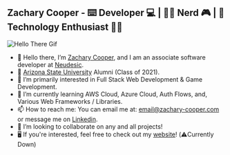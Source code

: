 ## Zachary Cooper - ⌨️ Developer 💻 | 🦸‍♂️ Nerd 🎮 | 💾 Technology Enthusiast 👨‍💻
![Hello There Gif](https://media.giphy.com/media/Nx0rz3jtxtEre/giphy.gif)
- 👋 Hello there, I’m [Zachary Cooper](https://www.linkedin.com/in/zachary-cooper-92b2a5159/), and I am an associate software developer at [Neudesic](https://www.neudesic.com/).
- 🔱 [Arizona State University](https://www.asu.edu/) Alumni (Class of 2021).
- 💖 I’m primarily interested in Full Stack Web Development & Game Development.
- 📖 I’m currently learning AWS Cloud, Azure Cloud, Auth Flows, and, Various Web Frameworks / Libraries.
- 📫 How to reach me: You can email me at: email@zachary-cooper.com or message me on [Linkedin](https://www.linkedin.com/in/zachary-cooper-92b2a5159/).
- 🤝 I’m looking to collaborate on any and all projects!
- 🖥️ If you're interested, feel free to check out my [website](https://zachary-cooper.com)! (⚠️Currently Down)
